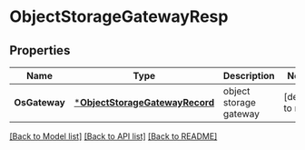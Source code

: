 # ObjectStorageGatewayResp

## Properties
Name | Type | Description | Notes
------------ | ------------- | ------------- | -------------
**OsGateway** | [***ObjectStorageGatewayRecord**](ObjectStorageGatewayRecord.md) | object storage gateway | [default to null]

[[Back to Model list]](../README.md#documentation-for-models) [[Back to API list]](../README.md#documentation-for-api-endpoints) [[Back to README]](../README.md)


